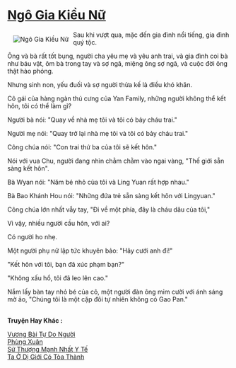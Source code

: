 <a href="https://truyentiki.com/ngo-gia-kieu-nu.33605/" title="Ngô Gia Kiều Nữ"><h1>Ngô Gia Kiều Nữ</h1></a><div style="display:table"><img align="right" style="float: left; padding: 10px;" src="https://truyentiki.com/a/img/str/src/33605.jpg" alt="Ngô Gia Kiều Nữ">Sau khi vượt qua, mặc đến gia đình nổi tiếng, gia đình quý tộc. <p></p> Ông và bà rất tốt bụng, người cha yêu mẹ và yêu anh trai, và gia đình coi bà như báu vật, ôm bà trong tay và sợ ngã, miệng ông sợ ngã, và cuộc đời ông thật hào phóng. <p></p> Nhưng sinh non, yếu đuối và sợ người thừa kế là điều khó khăn. <p></p> Cô gái của hàng ngàn thú cưng của Yan Family, những người không thể kết hôn, tôi có thể làm gì? <p></p> Người bà nói: "Quay về nhà mẹ tôi và tôi có bảy cháu trai." <p></p> Người mẹ nói: "Quay trở lại nhà mẹ tôi và tôi có bảy cháu trai." <p></p> Công chúa nói: "Con trai thứ ba của tôi sẽ kết hôn." <p></p> Nói với vua Chu, người đang nhìn chằm chằm vào ngai vàng, "Thế giới sẵn sàng kết hôn". <p></p> Bà Wyan nói: "Năm bé nhỏ của tôi và Ling Yuan rất hợp nhau." <p></p> Bà Bao Khánh Hou nói: "Những đứa trẻ sẵn sàng kết hôn với Lingyuan." <p></p> Công chúa lớn nhất vẫy tay, "Đi về một phía, đây là cháu dâu của tôi," <p></p> Vì vậy, nhiều người cầu hôn, với ai? <p></p> Có người ho nhẹ. <p></p> Một người phụ nữ lập tức khuyên bảo: "Hãy cưới anh đi!" <p></p> "Kết hôn với tôi, bạn đã xúc phạm bạn?" <p></p> "Không xấu hổ, tôi đã leo lên cao." <p></p> Nắm lấy bàn tay nhỏ bé của cô, một người đàn ông mỉm cười với ánh sáng mờ ảo, "Chúng tôi là một cặp đôi tự nhiên không có Gao Pan."</div><p><br><b>Truyện Hay Khác :</b></p><a href="https://truyentiki.com/vuong-bai-tu-do-nguoi.33604/" alt="Vương Bài Tự Do Người">Vương Bài Tự Do Người</a><br/><a href="https://truyentiki.wordpress.com/2020/06/08/phung-xuan/" alt="Phùng Xuân">Phùng Xuân</a><br/><a href="https://github.com/nownovels/top500/tree/master/truyenhay/33574/" alt="Sử Thượng Mạnh Nhất Y Tế">Sử Thượng Mạnh Nhất Y Tế</a><br/><a href="https://github.com/nownovels/top500/tree/master/truyenhay/33561/" alt="Ta Ở Dị Giới Có Tòa Thành">Ta Ở Dị Giới Có Tòa Thành</a><br/>